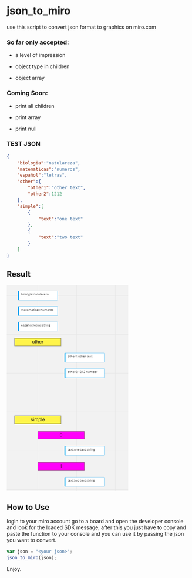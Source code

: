 # json_to_miro

use this script to convert json format to graphics on miro.com 

### So far only accepted:

- a level of impression

- object type in children

- object array

### Coming Soon:

- print all children

- print array

- print null


### TEST JSON
```json
{
    "biologia":"natulareza",
    "matematicas":"numeros",
    "español":"letras",
    "other":{
        "other1":"other text",
        "other2":1212
    },
    "simple":[
        {
            "text":"one text"
        },
        {
            "text":"two text"
        }
    ]
}

```

## Result 
![result json](https://raw.githubusercontent.com/guxal/json_to_miro/main/img/jsonmiro.png)

## How to Use

login to your miro account go to a board and open the developer console and look for the loaded SDK message, after this you just have to copy and paste the function to your console and you can use it by passing the json you want to convert.


```javascript
var json = "<your json>";
json_to_miro(json);
```

Enjoy.



